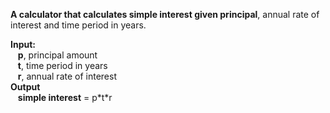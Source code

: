 **A calculator that calculates simple interest given principal**, annual rate of interest and time period in years.

**Input:**\
&nbsp;&nbsp;&nbsp;**p**, principal amount\
&nbsp;&nbsp;&nbsp;**t**, time period in years\
&nbsp;&nbsp;&nbsp;**r**, annual rate of interest\
**Output**\
&nbsp;&nbsp;&nbsp;**simple interest** = p\*t\*r
   
